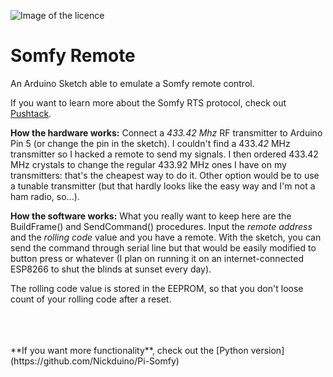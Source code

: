 ![Image of the licence](https://i.creativecommons.org/l/by-nc-sa/4.0/88x31.png)

# Somfy Remote
An Arduino Sketch able to emulate a Somfy remote control.


If you want to learn more about the Somfy RTS protocol, check out [Pushtack](https://pushstack.wordpress.com/somfy-rts-protocol/).



**How the hardware works:**
Connect a *433.42 Mhz* RF transmitter to Arduino Pin 5 (or change the pin in the sketch). I couldn't find a 433.*42* MHz transmitter so I hacked a remote to send my signals. I then ordered 433.42 MHz crystals to change the regular 433.92 MHz ones I have on my transmitters: that's the cheapest way to do it. Other option would be to use a tunable transmitter (but that hardly looks like the easy way and I'm not a ham radio, so...).


**How the software works:**
What you really want to keep here are the BuildFrame() and SendCommand() procedures. Input the *remote address* and the *rolling code* value and you have a remote. With the sketch, you can send the command through serial line but that would be easily modified to button press or whatever (I plan on running it on an internet-connected ESP8266 to shut the blinds at sunset every day).


The rolling code value is stored in the EEPROM, so that you don't loose count of your rolling code after a reset.

<br/>
<br/>
<br/>
**If you want more functionality**, check out the [Python version](https://github.com/Nickduino/Pi-Somfy)
